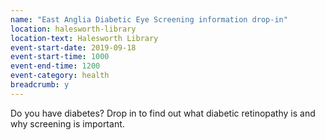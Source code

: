 ```yaml
---
name: "East Anglia Diabetic Eye Screening information drop-in"
location: halesworth-library
location-text: Halesworth Library
event-start-date: 2019-09-18
event-start-time: 1000
event-end-time: 1200
event-category: health
breadcrumb: y
---
```


Do you have diabetes? Drop in to find out what diabetic retinopathy is and why screening is important.
